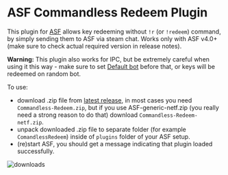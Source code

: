 # ASF Commandless Redeem Plugin
This plugin for [ASF](https://github.com/JustArchiNET/ArchiSteamFarm/) allows key redeeming without `!r` (or `!redeem`) command, by simply sending them to ASF via steam chat. Works only with ASF v4.0+ (make sure to check actual required version in release notes). 

**Warning:** This plugin also works for IPC, but be extremely careful when using it this way - make sure to set [Default bot](https://github.com/JustArchiNET/ArchiSteamFarm/wiki/Configuration#defaultbot) before that, or keys will be redeemed on random bot.

To use:
- download .zip file from [latest release](https://github.com/Rudokhvist/Commandless-Redeem/releases/latest), in most cases you need `Commandless-Redeem.zip`, but if you use ASF-generic-netf.zip (you really need a strong reason to do that) download `Commandless-Redeem-netf.zip`.
- unpack downloaded .zip file to separate folder (for example `ComandlessRedeem`) inside of `plugins` folder of your ASF setup.
- (re)start ASF, you should get a message indicating that plugin loaded successfully. 


![downloads](https://img.shields.io/github/downloads/CatPoweredPlugins/Commandless-Redeem/total.svg?style=social)
